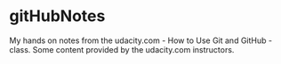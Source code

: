 # gitHubNotes
My hands on notes from the udacity.com - How to Use Git and GitHub - class.
Some content provided by the udacity.com instructors.

